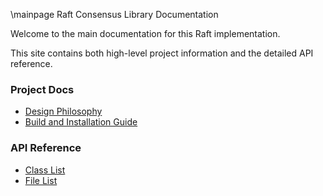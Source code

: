 \mainpage Raft Consensus Library Documentation

Welcome to the main documentation for this Raft implementation.

This site contains both high-level project information and the detailed API reference.

### Project Docs

- [Design Philosophy](../../docs/design.md)
- [Build and Installation Guide](../../docs/building.md)

### API Reference

- [Class List](annotated.html)
- [File List](files.html)
